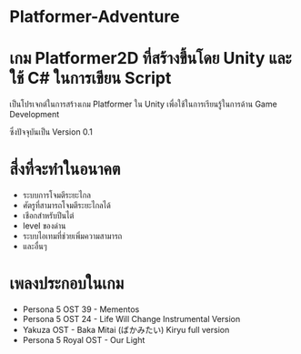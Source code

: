 # Platformer-Adventure 

# เกม Platformer2D ที่สร้างขึ้นโดย Unity และใช้ C# ในการเขียน Script

เป็นโปรเจกต์ในการสร้างเกม Platformer ใน Unity เพื่อใช้ในการเรียนรู้ในการด้าน Game Development

ซึ่งปัจจุบันเป็น Version 0.1 

# สี่งที่จะทำในอนาคต
- ระบบการโจมตีระยะไกล
- ศัตรูที่สามารถโจมตีระยะไกลได้
- เชีอกสำหรับปีนไต่
- level ของด่าน
- ระบบไอเทมที่ช่วยเพิ่มความสามารถ
- และอื่นๆ

# เพลงประกอบในเกม
- Persona 5 OST 39 - Mementos
- Persona 5 OST 24 - Life Will Change Instrumental Version
- Yakuza OST - Baka Mitai (ばかみたい) Kiryu full version
- Persona 5 Royal OST - Our Light

